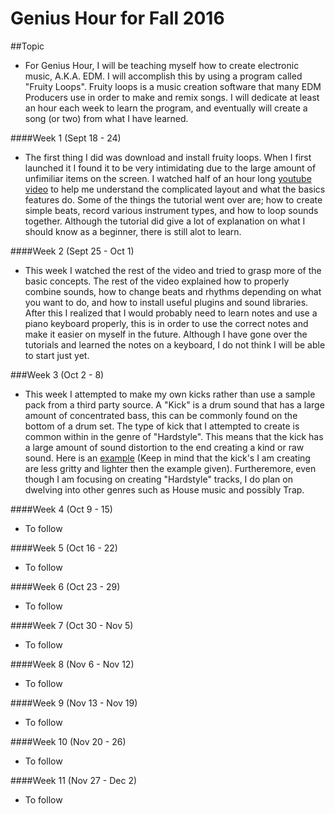 # Genius Hour for Fall 2016
##Topic
* For Genius Hour, I will be teaching myself how to create electronic music, A.K.A. EDM. I will accomplish this by using a program called "Fruity Loops". Fruity loops is a music creation software that many EDM Producers use in order to make and remix songs. I will dedicate at least an hour each week to learn the program, and eventually will create a song (or two) from what I have learned.

####Week 1 (Sept 18 - 24)
* The first thing I did was download and install fruity loops. When I first launched it I found it to be very intimidating due to the large amount of unfimiliar items on the screen. I watched half of an hour long  [youtube video](https://www.youtube.com/watch?annotation_id=annotation_3849302035&feature=iv&src_vid=K5lGR4hQoBw&v=NU3Yi9zqYas) to help me understand the complicated layout and what the basics features do. Some of the things the tutorial went over are; how to create simple beats, record various instrument types, and how to loop sounds together.  Although the tutorial did give a lot of explanation on what I should know as a beginner, there is still alot to learn. 

####Week 2 (Sept 25 - Oct 1)
* This week I watched the rest of the video and tried to grasp more of the basic concepts. The rest of the video explained how to properly combine sounds, how to change beats and rhythms depending on what you want to do, and how to install useful plugins and sound libraries. After this I realized that I would probably need to learn notes and use a piano keyboard properly, this is in order to use the correct notes and make it easier on myself in the future. Although I have gone over the tutorials and learned the notes on a keyboard, I do not think I will be able to start just yet.

###Week 3 (Oct 2 - 8)
* This week I attempted to make my own kicks rather than use a sample pack from a third party source. A "Kick" is a drum sound that has a large amount of concentrated bass, this can be commonly found on the bottom of a drum set. The type of kick that I attempted to create is common within in the genre of "Hardstyle". This means that the kick has a large amount of sound distortion to the end creating a kind or raw sound. Here is an [example](https://www.youtube.com/watch?v=kKrahMCaHCo)  (Keep in mind that the kick's I am creating are less gritty and lighter then the example given). Furtheremore, even though I am focusing on creating "Hardstyle" tracks, I do plan on dwelving into other genres such as House music and possibly Trap.

####Week 4 (Oct 9 - 15)
* To follow

####Week 5 (Oct 16 - 22)
* To follow

####Week 6 (Oct 23 - 29)
* To follow

####Week 7 (Oct 30 - Nov 5)
* To follow

####Week 8 (Nov 6 - Nov 12)
* To follow

####Week 9 (Nov 13 - Nov 19)
* To follow

####Week 10 (Nov 20 - 26)
* To follow

####Week 11 (Nov 27 - Dec 2)
* To follow